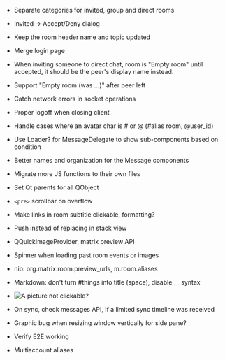 - Separate categories for invited, group and direct rooms
- Invited → Accept/Deny dialog
- Keep the room header name and topic updated
- Merge login page

- When inviting someone to direct chat, room is "Empty room" until accepted,
  it should be the peer's display name instead.
- Support "Empty room (was ...)" after peer left

- Catch network errors in socket operations

- Proper logoff when closing client

- Handle cases where an avatar char is # or @ (#alias room, @user\_id)

- Use Loader? for MessageDelegate to show sub-components based on condition
- Better names and organization for the Message components

- Migrate more JS functions to their own files

- Set Qt parents for all QObject

- `<pre>` scrollbar on overflow

- Make links in room subtitle clickable, formatting?

- Push instead of replacing in stack view

- QQuickImageProvider, matrix preview API

- Spinner when loading past room events or images

- nio: org.matrix.room.preview\_urls, m.room.aliases

- Markdown: don't turn #things into title (space), disable __ syntax
- ![A picture](https://picsum.photos/256/256) not clickable?

- On sync, check messages API, if a limited sync timeline was received

- Graphic bug when resizing window vertically for side pane?

- Verify E2E working

- Multiaccount aliases
